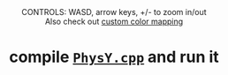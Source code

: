 <html><body><div align="center"><span>CONTROLS: WASD, arrow keys, +/- to zoom in/out</span><br><span>Also check out <a href="https://github.com/173205081/PhysY/tree/master/cm%20examples">custom color mapping</a></span><h1>compile <code><a href="https://github.com/173205081/PhysY/blob/master/PhysY.cpp">PhysY.cpp</a></code> and run it</h1></div></body></html>